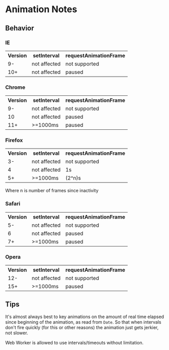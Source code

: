 # Animation Notes

## Behavior

### IE
<table>
<tr><th>Version</th><th>setInterval</th><th>requestAnimationFrame</th></tr>
<tr><td>9-</td><td>not affected</td><td>not supported</td></tr>
<tr><td>10+</td><td>not affected</td><td>paused</td></tr>
</table>

### Chrome
<table>
<tr><th>Version</th><th>setInterval</th><th>requestAnimationFrame</th></tr>
<tr><td>9-</td><td>not affected</td><td>not supported</td></tr>
<tr><td>10</td><td>not affected</td><td>paused</td></tr>
<tr><td>11+</td><td>>=1000ms</td><td>paused</td></tr>
</table>

### Firefox
<table>
<tr><th>Version</th><th>setInterval</th><th>requestAnimationFrame</th></tr>
<tr><td>3-</td><td>not affected</td><td>not supported</td></tr>
<tr><td>4</td><td>not affected</td><td>1s</td></tr>
<tr><td>5+</td><td>>=1000ms</td><td>(2^n)s </td></tr>    
</table>
Where n is number of frames since inactivity

### Safari
<table>
<tr><th>Version</th><th>setInterval</th><th>requestAnimationFrame</th></tr>
<tr><td>5-</td><td>not affected</td><td>not supported</td></tr>
<tr><td>6</td><td>not affected</td><td>paused</td></tr>
<tr><td>7+</td><td>>=1000ms</td><td>paused</td></tr>    
</table>  
  
### Opera
<table>  
<tr><th>Version</th><th>setInterval</th><th>requestAnimationFrame</th></tr>
<tr><td>12-</td><td>not affected</td><td>not supported</td></tr>
<tr><td>15+</td><td>>=1000ms</td><td>paused</td></tr>
</table>

## Tips

It's almost always best to key animations on the amount of real time elapsed since beginning of the animation, as read from `Date`. So that when intervals don't fire quickly (for this or other reasons) the animation just gets jerkier, not slower.

Web Worker is allowed to use intervals/timeouts without limitation.
